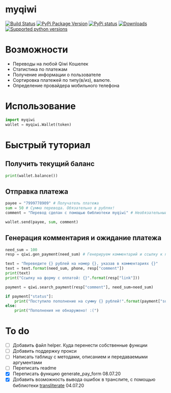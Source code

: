 # myqiwi

[![Build Status](https://travis-ci.com/daveusa31/myqiwi.svg?branch=master)](https://travis-ci.com/daveusa31/myqiwi)
[![PyPi Package Version](https://img.shields.io/pypi/v/myqiwi.svg?style=flat-square)](https://pypi.python.org/pypi/myqiwi)
[![PyPi status](https://img.shields.io/pypi/status/myqiwi.svg?style=flat-square)](https://pypi.python.org/pypi/myqiwi)
[![Downloads](https://pepy.tech/badge/myqiwi)](https://pepy.tech/project/myqiwi)
[![Supported python versions](https://img.shields.io/pypi/pyversions/myqiwi.svg?style=flat-square)](https://pypi.python.org/pypi/myqiwi)


Возможности
======
* Переводы на любой Qiwi Кошелек
* Статистика по платежам
* Получение информации о пользователе
* Сортировка платежей по типу(в/из), валюте.
* Определение провайдера мобильного телефона


Использование
======
```python
import myqiwi
wallet = myqiwi.Wallet(token)
```

Быстрый туториал
======

Получить текущий баланс
----------------
```python
print(wallet.balance())
```

Отправка платежа
----------------
```python
payee = "7999778909" # Получатель платежа
sum = 50 # Сумма перевода. Обязательно в рублях!
comment = "Перевод сделан с помощью библиотеки myqiwi" # Необязательный аргумент

wallet.send(payee, sum, comment)
```

Генерация комментария и ожидание платежа
----------------

```python
need_sum = 100
resp = qiwi.gen_payment(need_sum) # Генерируем комментарий и ссылку к платежу

text = "Переведите {} рублей на номер {}, указав в комментариях {}"
text = text.format(need_sum, phone, resp["comment"])
print(text)
print("Ссылку на форму с оплатой: {}".format(resp["link"]))

payment = qiwi.search_payment(resp["comment"], need_sum=need_sum)

if payment["status"]:
    print("Поступило пополнение на сумму {} рублей!".format(payment["sum"]))
else:
    print("Пополнения не обнаружено! :(")
```


# To do
- [ ] Добавить файл helper. Куда перенести собственные функции
- [ ] Добавить поддержку прокси
- [ ] Написать таблицу с методами, описанием и передаваемыми аргументами
- [ ] Переписать readme
- [X] Переписать функцию generate_pay_form 08.07.20
- [X] Добавить возможность вывода ошибок в транслите, с помощью библиотеки [transliterate](https://github.com/barseghyanartur/transliterate) 04.07.20
